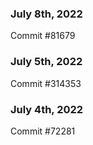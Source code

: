 ### July 8th, 2022

Commit #81679

### July 5th, 2022

Commit #314353


### July 4th, 2022

Commit #72281
